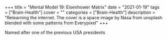 +++
title = "Mental Model 19: Eisenhower Matrix"
date = "2021-01-19"
tags = ["Brain-Health"]
cover = ""
categories = ["Brain-Health"]
description = "Relearning the internet. The cover is a space image by Nasa from unsplash blended with some patterns from Everypixel"
+++

Named after one of the previous USA presidents
